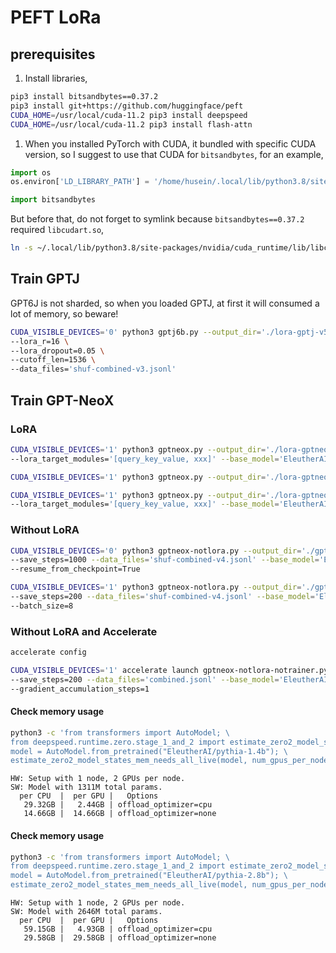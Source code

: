 # PEFT LoRa

## prerequisites 

1. Install libraries,

```bash
pip3 install bitsandbytes==0.37.2
pip3 install git+https://github.com/huggingface/peft
CUDA_HOME=/usr/local/cuda-11.2 pip3 install deepspeed
CUDA_HOME=/usr/local/cuda-11.2 pip3 install flash-attn
```

1. When you installed PyTorch with CUDA, it bundled with specific CUDA version, so I suggest to use that CUDA for `bitsandbytes`, for an example,

```python
import os
os.environ['LD_LIBRARY_PATH'] = '/home/husein/.local/lib/python3.8/site-packages/nvidia/cuda_runtime/lib'

import bitsandbytes
```

But before that, do not forget to symlink because `bitsandbytes==0.37.2` required `libcudart.so`,

```bash
ln -s ~/.local/lib/python3.8/site-packages/nvidia/cuda_runtime/lib/libcudart.so.11.0 ~/.local/lib/python3.8/site-packages/nvidia/cuda_runtime/lib/libcudart.so
```

## Train GPTJ

GPT6J is not sharded, so when you loaded GPTJ, at first it will consumed a lot of memory, so beware!

```bash
CUDA_VISIBLE_DEVICES='0' python3 gptj6b.py --output_dir='./lora-gptj-v5' \
--lora_r=16 \
--lora_dropout=0.05 \
--cutoff_len=1536 \
--data_files='shuf-combined-v3.jsonl'
```

## Train GPT-NeoX

### LoRA

```bash
CUDA_VISIBLE_DEVICES='1' python3 gptneox.py --output_dir='./lora-gptneox-v5' --save_steps=100 --lora_r=16 --lora_dropout=0.05 --cutoff_len=1536 --data_files='shuf-combined-v3.jsonl' \
--lora_target_modules='[query_key_value, xxx]' --base_model='EleutherAI/pythia-2.8b'
```

```bash
CUDA_VISIBLE_DEVICES='1' python3 gptneox.py --output_dir='./lora-gptneox-v7' --save_steps=100 --lora_r=16 --lora_dropout=0.05 --cutoff_len=1536 --data_files='shuf-combined-v4.jsonl' --lora_target_modules='[query_key_value, xxx]' --base_model='EleutherAI/pythia-2.8b' --micro_batch_size=8
```

```bash
CUDA_VISIBLE_DEVICES='1' python3 gptneox.py --output_dir='./lora-gptneox-v7' --save_steps=100 --lora_r=16 --lora_dropout=0.05 --cutoff_len=1536 --data_files='shuf-combined-v4.jsonl' \
--lora_target_modules='[query_key_value, xxx]' --base_model='EleutherAI/pythia-6.9b'
```

### Without LoRA

```bash
CUDA_VISIBLE_DEVICES='0' python3 gptneox-notlora.py --output_dir='./gptneox-pythia-1b' \
--save_steps=1000 --data_files='shuf-combined-v4.jsonl' --base_model='EleutherAI/pythia-1b' \
--resume_from_checkpoint=True
```

```bash
CUDA_VISIBLE_DEVICES='1' python3 gptneox-notlora.py --output_dir='./gptneox-pythia-410m' \
--save_steps=200 --data_files='shuf-combined-v4.jsonl' --base_model='EleutherAI/pythia-410m' \
--batch_size=8
```

### Without LoRA and Accelerate

```bash
accelerate config
```

```bash
CUDA_VISIBLE_DEVICES='1' accelerate launch gptneox-notlora-notrainer.py --output_dir='./gptneox-pythia-1.4b' \
--save_steps=200 --data_files='combined.jsonl' --base_model='EleutherAI/pythia-1.4b' \
--gradient_accumulation_steps=1
```

#### Check memory usage

```bash
python3 -c 'from transformers import AutoModel; \
from deepspeed.runtime.zero.stage_1_and_2 import estimate_zero2_model_states_mem_needs_all_live; \
model = AutoModel.from_pretrained("EleutherAI/pythia-1.4b"); \
estimate_zero2_model_states_mem_needs_all_live(model, num_gpus_per_node=2, num_nodes=1)'
```

```text
HW: Setup with 1 node, 2 GPUs per node.
SW: Model with 1311M total params.
  per CPU  |  per GPU |   Options
   29.32GB |   2.44GB | offload_optimizer=cpu 
   14.66GB |  14.66GB | offload_optimizer=none
```

#### Check memory usage

```bash
python3 -c 'from transformers import AutoModel; \
from deepspeed.runtime.zero.stage_1_and_2 import estimate_zero2_model_states_mem_needs_all_live; \
model = AutoModel.from_pretrained("EleutherAI/pythia-2.8b"); \
estimate_zero2_model_states_mem_needs_all_live(model, num_gpus_per_node=2, num_nodes=1)'
```

```text
HW: Setup with 1 node, 2 GPUs per node.
SW: Model with 2646M total params.
  per CPU  |  per GPU |   Options
   59.15GB |   4.93GB | offload_optimizer=cpu 
   29.58GB |  29.58GB | offload_optimizer=none
```

